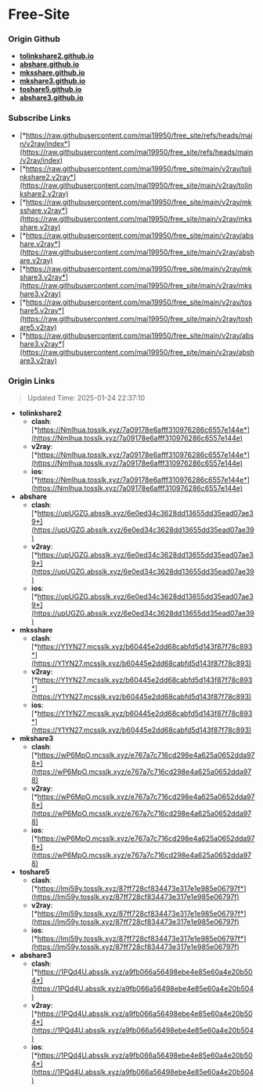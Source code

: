 # Free-Site

### Origin Github

- [**tolinkshare2.github.io**](https://github.com/tolinkshare2/tolinkshare2.github.io)
- [**abshare.github.io**](https://github.com/abshare/abshare.github.io)
- [**mksshare.github.io**](https://github.com/mksshare/mksshare.github.io)
- [**mkshare3.github.io**](https://github.com/mkshare3/mkshare3.github.io)
- [**toshare5.github.io**](https://github.com/toshare5/toshare5.github.io)
- [**abshare3.github.io**](https://github.com/abshare3/abshare3.github.io)

### Subscribe Links

- [*https://raw.githubusercontent.com/mai19950/free_site/refs/heads/main/v2ray/index*](https://raw.githubusercontent.com/mai19950/free_site/refs/heads/main/v2ray/index)
- [*https://raw.githubusercontent.com/mai19950/free_site/main/v2ray/tolinkshare2.v2ray*](https://raw.githubusercontent.com/mai19950/free_site/main/v2ray/tolinkshare2.v2ray)
- [*https://raw.githubusercontent.com/mai19950/free_site/main/v2ray/mksshare.v2ray*](https://raw.githubusercontent.com/mai19950/free_site/main/v2ray/mksshare.v2ray)
- [*https://raw.githubusercontent.com/mai19950/free_site/main/v2ray/abshare.v2ray*](https://raw.githubusercontent.com/mai19950/free_site/main/v2ray/abshare.v2ray)
- [*https://raw.githubusercontent.com/mai19950/free_site/main/v2ray/mkshare3.v2ray*](https://raw.githubusercontent.com/mai19950/free_site/main/v2ray/mkshare3.v2ray)
- [*https://raw.githubusercontent.com/mai19950/free_site/main/v2ray/toshare5.v2ray*](https://raw.githubusercontent.com/mai19950/free_site/main/v2ray/toshare5.v2ray)
- [*https://raw.githubusercontent.com/mai19950/free_site/main/v2ray/abshare3.v2ray*](https://raw.githubusercontent.com/mai19950/free_site/main/v2ray/abshare3.v2ray)

### Origin Links

> Updated Time: 2025-01-24 22:37:10

- **tolinkshare2**
  - **clash**: [*https://NmIhua.tosslk.xyz/7a09178e6afff310976286c6557e144e*](https://NmIhua.tosslk.xyz/7a09178e6afff310976286c6557e144e)
  - **v2ray**: [*https://NmIhua.tosslk.xyz/7a09178e6afff310976286c6557e144e*](https://NmIhua.tosslk.xyz/7a09178e6afff310976286c6557e144e)
  - **ios**: [*https://NmIhua.tosslk.xyz/7a09178e6afff310976286c6557e144e*](https://NmIhua.tosslk.xyz/7a09178e6afff310976286c6557e144e)
- **abshare**
  - **clash**: [*https://upUGZG.absslk.xyz/6e0ed34c3628dd13655dd35ead07ae39*](https://upUGZG.absslk.xyz/6e0ed34c3628dd13655dd35ead07ae39)
  - **v2ray**: [*https://upUGZG.absslk.xyz/6e0ed34c3628dd13655dd35ead07ae39*](https://upUGZG.absslk.xyz/6e0ed34c3628dd13655dd35ead07ae39)
  - **ios**: [*https://upUGZG.absslk.xyz/6e0ed34c3628dd13655dd35ead07ae39*](https://upUGZG.absslk.xyz/6e0ed34c3628dd13655dd35ead07ae39)
- **mksshare**
  - **clash**: [*https://Y1YN27.mcsslk.xyz/b60445e2dd68cabfd5d143f87f78c893*](https://Y1YN27.mcsslk.xyz/b60445e2dd68cabfd5d143f87f78c893)
  - **v2ray**: [*https://Y1YN27.mcsslk.xyz/b60445e2dd68cabfd5d143f87f78c893*](https://Y1YN27.mcsslk.xyz/b60445e2dd68cabfd5d143f87f78c893)
  - **ios**: [*https://Y1YN27.mcsslk.xyz/b60445e2dd68cabfd5d143f87f78c893*](https://Y1YN27.mcsslk.xyz/b60445e2dd68cabfd5d143f87f78c893)
- **mkshare3**
  - **clash**: [*https://wP6MpO.mcsslk.xyz/e767a7c716cd298e4a625a0652dda978*](https://wP6MpO.mcsslk.xyz/e767a7c716cd298e4a625a0652dda978)
  - **v2ray**: [*https://wP6MpO.mcsslk.xyz/e767a7c716cd298e4a625a0652dda978*](https://wP6MpO.mcsslk.xyz/e767a7c716cd298e4a625a0652dda978)
  - **ios**: [*https://wP6MpO.mcsslk.xyz/e767a7c716cd298e4a625a0652dda978*](https://wP6MpO.mcsslk.xyz/e767a7c716cd298e4a625a0652dda978)
- **toshare5**
  - **clash**: [*https://Imi59y.tosslk.xyz/87ff728cf834473e317e1e985e06797f*](https://Imi59y.tosslk.xyz/87ff728cf834473e317e1e985e06797f)
  - **v2ray**: [*https://Imi59y.tosslk.xyz/87ff728cf834473e317e1e985e06797f*](https://Imi59y.tosslk.xyz/87ff728cf834473e317e1e985e06797f)
  - **ios**: [*https://Imi59y.tosslk.xyz/87ff728cf834473e317e1e985e06797f*](https://Imi59y.tosslk.xyz/87ff728cf834473e317e1e985e06797f)
- **abshare3**
  - **clash**: [*https://1PQd4U.absslk.xyz/a9fb066a56498ebe4e85e60a4e20b504*](https://1PQd4U.absslk.xyz/a9fb066a56498ebe4e85e60a4e20b504)
  - **v2ray**: [*https://1PQd4U.absslk.xyz/a9fb066a56498ebe4e85e60a4e20b504*](https://1PQd4U.absslk.xyz/a9fb066a56498ebe4e85e60a4e20b504)
  - **ios**: [*https://1PQd4U.absslk.xyz/a9fb066a56498ebe4e85e60a4e20b504*](https://1PQd4U.absslk.xyz/a9fb066a56498ebe4e85e60a4e20b504)
